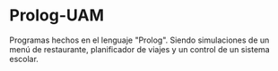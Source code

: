 # Prolog-UAM
Programas hechos en el lenguaje "Prolog". Siendo simulaciones de un menú de restaurante, planificador de viajes y un control de un sistema escolar.
